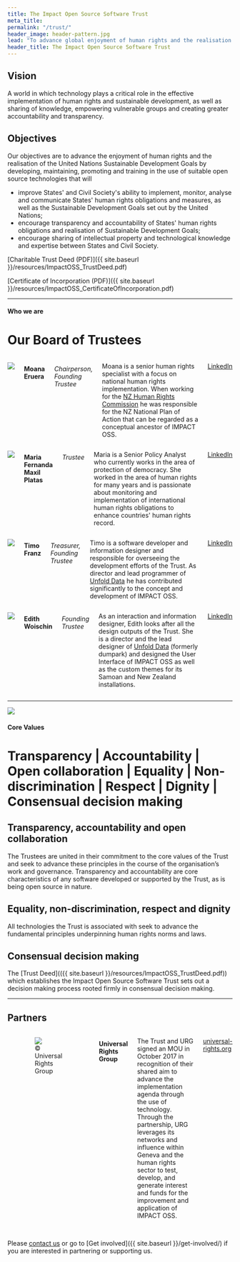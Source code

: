 ```yaml
---
title: The Impact Open Source Software Trust
meta_title:
permalink: "/trust/"
header_image: header-pattern.jpg
lead: "To advance global enjoyment of human rights and the realisation of the Sustainable Development Goals through open source technologies."
header_title: The Impact Open Source Software Trust
---
```


## Vision

A world in which technology plays a critical role in the effective implementation of human rights and sustainable development, as well as sharing of knowledge, empowering vulnerable groups and creating greater accountability and transparency.

## Objectives

Our objectives are to advance the enjoyment of human rights and the realisation of the United Nations Sustainable Development Goals by developing, maintaining, promoting and training in the use of suitable open source technologies that will

* improve States' and Civil Society's ability to implement, monitor, analyse and communicate States' human rights obligations and measures, as well as the Sustainable Development Goals set out by the United Nations;
* encourage transparency and accountability of States' human rights obligations and realisation of Sustainable Development Goals;
* encourage sharing of intellectual property and technological knowledge and expertise between States and Civil Society.

[Charitable Trust Deed (PDF)]({{ site.baseurl }}/resources/ImpactOSS_TrustDeed.pdf)

[Certificate of Incorporation (PDF)]({{ site.baseurl }}/resources/ImpactOSS_CertificateOfIncorporation.pdf)

---

#### Who we are

# Our Board of Trustees

<div class="row">
  <div class="large-3 columns">
    <p>
      <img src="{{site.urlimg}}moana.png">
    </p>
    <h4>
      Moana Eruera
    </h4>
    <h6>
      Chairperson, Founding Trustee
    </h6>
    <p>
      Moana is a senior human rights specialist with a focus on national human rights implementation. When working for the <a href="https://hrc.co.nz" target="_blank" tile="NZ Human Rights Commission">NZ Human Rights Commission</a> he was responsible for the NZ National Plan of Action that can be regarded as a conceptual ancestor of IMPACT OSS.
    </p>
    <p>
      <a target="_blank" href="https://www.linkedin.com/in/moana-john-eruera-0768946">
        LinkedIn
      </a>
    </p>
  </div>
  <div class="large-3 columns">    
    <p>
        <img src="{{site.urlimg}}maria.png">
    </p>
    <h4>
      Maria Fernanda Maxil Platas
    </h4>
    <h6>
      Trustee
    </h6>
    <p>
      Maria is a Senior Policy Analyst who currently works in the area of protection of democracy. She worked in the area of human rights for many years and is passionate about monitoring and implementation of international human rights obligations to enhance countries' human rights record.
    </p>
    <p>
      <a target="_blank" href="https://www.linkedin.com/in/maria-fernanda-maxil-platas-8b916a46/">
        LinkedIn
      </a>
    </p>
  </div>
  <div class="large-3 columns">      
    <p>
        <img src="{{site.urlimg}}timo.png">
    </p>
    <h4>
      Timo Franz
    </h4>
    <h6>
      Treasurer, Founding Trustee
    </h6>
    <p>
      Timo is a software developer and information designer and responsible for overseeing the development efforts of the Trust. As director and lead programmer of <a href="http://unfolddata.com" target="_blank" tile="Unfold Data">Unfold Data</a> he has contributed significantly to the concept and development of IMPACT OSS.
    </p>
    <p>
      <a target="_blank" href="https://www.linkedin.com/in/tmfrnz">
        LinkedIn
      </a>
    </p>
  </div>
    <div class="large-3 columns">
    <p>
        <img src="{{site.urlimg}}edith.png">
    </p>
    <h4>
      Edith Woischin
    </h4>
    <h6>
      Founding Trustee
    </h6>
    <p>
      As an interaction and information designer, Edith looks after all the design outputs of the Trust. She is a director and the lead designer of <a href="http://unfolddata.com" target="_blank" tile="Unfold Data">Unfold Data</a> (formerly dumpark) and designed the User Interface of IMPACT OSS as well as the custom themes for its Samoan and New Zealand installations.
    </p>
    <p>
      <a target="_blank" href="https://www.linkedin.com/in/edith-woischin-3127b865">
        LinkedIn
      </a>
    </p>
  </div>
</div>

---

![]({{site.urlimg}}core.png)

#### Core Values

# Transparency | Accountability | Open collaboration | Equality | Non-discrimination | Respect | Dignity | Consensual decision making

## Transparency, accountability and open collaboration

The Trustees are united in their commitment to the core values of the Trust and seek to advance these principles in the course of the organisation’s work and governance. Transparency and accountability are core characteristics of any software developed or supported by the Trust, as is being open source in nature.

## Equality, non-discrimination, respect and dignity

All technologies the Trust is associated with seek to advance the fundamental principles underpinning human rights norms and laws.

## Consensual decision making

The [Trust Deed](({{ site.baseurl }}/resources/ImpactOSS_TrustDeed.pdf)) which establishes the Impact Open Source Software Trust sets out a decision making process rooted firmly in consensual decision making.   

---

## Partners

<div class="row">
  <div class="large-6 columns">
    <p>
      <figure>
        <img src="{{site.urlimg}}universal-rights-group.png">
        <figcaption>© Universal Rights Group</figcaption>
      </figure>
    </p>
    <h4>
      Universal Rights Group
    </h4>
    <p>
      The Trust and URG signed an MOU in October 2017 in recognition of their shared aim to advance the implementation agenda through the use of technology. Through the partnership, URG leverages its networks and influence within Geneva and the human rights sector to test, develop, and generate interest and funds for the improvement and application of IMPACT OSS.
    </p>
    <p>
      <a target="_blank" href="https://universal-rights.org">universal-rights.org</a>
    </p>
  </div>
</div>

<br>

Please [contact us](mailto:contact@impactoss.org) or go to [Get involved]({{ site.baseurl }}/get-involved/) if you are interested in partnering or supporting us.

